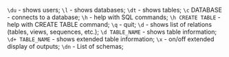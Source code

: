 `\du` - shows users;
`\l` - shows databases;
`\dt` - shows tables;
`\c` DATABASE - connects to a database;
`\h` - help with SQL commands;
`\h CREATE TABLE` - help with CREATE TABLE command;
`\q` - quit;
`\d` - shows list of relations (tables, views, sequences, etc.);
`\d TABLE_NAME` - shows table information;
`\d+ TABLE_NAME` - shows extended table information;
`\x` - on/off extended display of outputs;
`\dn` - List of schemas;
